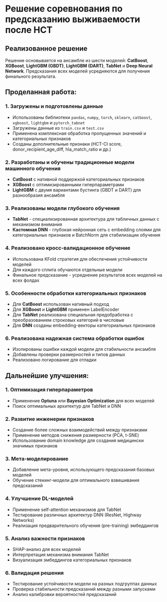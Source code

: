 
# Решение соревнования по предсказанию выживаемости после HCT

## Реализованное решение

Решение основывается на ансамбле из шести моделей: **CatBoost**, **XGBoost**, **LightGBM (GBDT)**, **LightGBM (DART)**, **TabNet** и **Deep Neural Network**. Предсказания всех моделей усредняются для получения финального результата.

## Проделанная работа:

### 1. Загружены и подготовлены данные
- Использованы библиотеки `pandas`, `numpy`, `torch`, `sklearn`, `catboost`, `xgboost`, `lightgbm` и `pytorch_tabnet`
- Загружены данные из `train.csv` и `test.csv`
- Применена комплексная обработка пропущенных значений и категориальных признаков
- Созданы дополнительные признаки (HCT-CI score, donor_recipient_age_diff, hla_match_ratio и др.)

### 2. Разработаны и обучены традиционные модели машинного обучения
- **CatBoost** с нативной поддержкой категориальных признаков
- **XGBoost** с оптимизированными гиперпараметрами
- **LightGBM** с двумя вариантами бустинга (GBDT и DART) для разнообразия ансамбля

### 3. Реализованы модели глубокого обучения
- **TabNet** - специализированная архитектура для табличных данных с механизмом внимания
- **Кастомная DNN** - глубокая нейронная сеть с embedding слоями для категориальных признаков и BatchNorm для стабилизации обучения

### 4. Реализовано кросс-валидационное обучение
- Использована KFold стратегия для обеспечения устойчивости моделей
- Для каждого сплита обучаются отдельные модели
- Финальное предсказание - усреднение результатов всех моделей на всех фолдах

### 5. Особенности обработки категориальных признаков
- Для **CatBoost** использован нативный подход
- Для **XGBoost** и **LightGBM** применен LabelEncoder
- Для **TabNet** реализована специальная предобработка с преобразованием строковых категорий в числовые
- Для **DNN** созданы embedding-векторы категориальных признаков

### 6. Реализована надежная система обработки ошибок
- Изолированы ошибки каждой модели для стабильности ансамбля
- Добавлены проверки размерностей и типов данных
- Реализовано логирование для отладки

## Дальнейшие улучшения:

### 1. Оптимизация гиперпараметров
- Применение **Optuna** или **Bayesian Optimization** для всех моделей
- Поиск оптимальных архитектур для TabNet и DNN

### 2. Развитие инженерии признаков
- Создание более сложных взаимодействий между признаками
- Применение методов снижения размерности (PCA, t-SNE)
- Использование domain knowledge для создания медицински значимых признаков

### 3. Мета-моделирование
- Добавление мета-уровня, использующего предсказания базовых моделей
- Обучение стекинг-модели для оптимального взвешивания предсказаний

### 4. Улучшение DL-моделей
- Применение self-attention механизмов для TabNet
- Тестирование различных архитектур DNN (ResNet, Highway Networks)
- Реализация предварительного обучения (pre-training) эмбеддингов

### 5. Анализ важности признаков
- SHAP-анализ для всех моделей
- Интерпретация механизма внимания TabNet
- Визуализация эмбеддингов категориальных признаков

### 6. Валидация решения
- Тестирование устойчивости модели на разных подгруппах данных
- Проверка стабильности предсказаний между разными запусками
- Анализ калибровки вероятностей предсказаний
